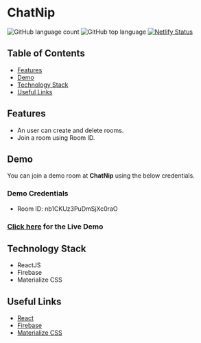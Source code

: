 # ChatNip

![GitHub language count](https://img.shields.io/github/languages/count/tuhindas30/chatnip) ![GitHub top language](https://img.shields.io/github/languages/top/tuhindas30/chatnip) [![Netlify Status](https://api.netlify.com/api/v1/badges/b44c069e-a778-4de7-9987-a1b623807939/deploy-status)](https://app.netlify.com/sites/chatnip/deploys)

## Table of Contents

- [Features](#features)
- [Demo](#demo)
- [Technology Stack](#technology-stack)
- [Useful Links](#useful-links)

## Features

- An user can create and delete rooms.
- Join a room using Room ID.

## Demo

You can join a demo room at **ChatNip** using the below credentials.

### Demo Credentials

- Room ID: nb1CKUz3PuDmSjXc0raO

### [Click here](https://chatnip.netlify.app/) for the Live Demo

## Technology Stack

- ReactJS
- Firebase
- Materialize CSS

## Useful Links

- [React](https://reactjs.org/)
- [Firebase](https://firebase.google.com)
- [Materialize CSS](https://materializecss.com/)
